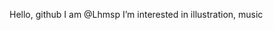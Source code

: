 Hello, github 
 I am @Lhmsp
 I’m interested in illustration, music

<!---
Lhmsp/Lhmsp is a ✨ special ✨ repository because its `README.md` (this file) appears on your GitHub profile.
You can click the Preview link to take a look at your changes.
--->
